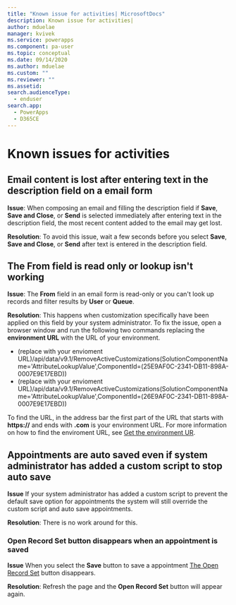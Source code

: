 ```yaml
---
title: "Known issue for activities| MicrosoftDocs"
description: Known issue for activities|
author: mduelae
manager: kvivek
ms.service: powerapps
ms.component: pa-user
ms.topic: conceptual
ms.date: 09/14/2020
ms.author: mduelae
ms.custom: ""
ms.reviewer: ""
ms.assetid: 
search.audienceType: 
  - enduser
search.app: 
  - PowerApps
  - D365CE
---
```

# Known issues for activities

## Email content is lost after entering text in the description field on a email form 

**Issue**: When composing an email and filling the description field if **Save**, **Save and Close**, or **Send** is selected immediately after entering text in the description field, the most recent content added to the email may get lost. 

**Resolution**: To avoid this issue, wait a few seconds before you select **Save**, **Save and Close**, or **Send** after text is entered in the description field. 

## The From field is read only or lookup isn't working

**Issue**: The **From** field in an email form is read-only or you can't look up records and filter results by **User** or **Queue**.

**Resolution**: This happens when customization specifically have been applied on this field by your system administrator. To fix the issue, open a browser window and run the following two commands replacing the **environment URL** with the URL of your environment.


 - (replace with your envioment URL)/api/data/v9.1/RemoveActiveCustomizations(SolutionComponentName='AttributeLookupValue',ComponentId=(25E9AF0C-2341-DB11-898A-0007E9E17EBD))
 - (replace with your envioment URL)/api/data/v9.1/RemoveActiveCustomizations(SolutionComponentName='AttributeLookupValue',ComponentId=(26E9AF0C-2341-DB11-898A-0007E9E17EBD))
 
To find the URL, in the address bar the first part of the URL that starts with **https://** and ends with **.com** is your environment URL. For more information on how to find the enviroment URL, see [Get the environment UR](https://docs.microsoft.com/power-platform/guidance/coe/setup-powerbi#get-the-environment-url).

## Appointments are auto saved even if system administrator has added a custom script to stop auto save

**Issue** If your system administrator has added a custom script to prevent the default save option for appointments the system will still override the custom script and auto save appointments.

**Resolution**: There is no work around for this.

### Open Record Set button disappears when an appointment is saved

**Issue** When you select the **Save** button to save a appointment [The  Open Record Set](https://docs.microsoft.com/powerapps/user/navigation#record-set-navigation) button disappears. 

**Resolution**: Refresh the page and the **Open Record Set** button will appear again. 

 
 




